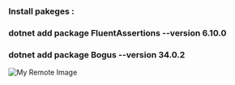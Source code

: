 ### Install pakeges :
### dotnet add package FluentAssertions --version 6.10.0
### dotnet add package Bogus --version 34.0.2

![My Remote Image](https://github.com/nosratifarhad/UnitTest_XUnit_Mock_Faker/doc/runresult.png)
